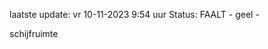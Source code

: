 laatste update: 
vr 10-11-2023  9:54   uur 
Status: FAALT - geel - 
<div class="service Y">schijfruimte</div>